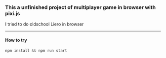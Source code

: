 ### This a unfinished project of multiplayer game in browser with pixi.js

I tried to do oldschool Liero in browser

-----

#### How to try

```js
npm install && npm run start
```
